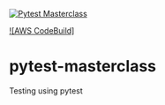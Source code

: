 [![Pytest Masterclass](https://github.com/tonythanuvelil/pytest-masterclass/actions/workflows/main.yml/badge.svg?branch=main)](https://github.com/tonythanuvelil/pytest-masterclass/actions/workflows/main.yml)

[![AWS CodeBuild]](https://codebuild.ap-south-1.amazonaws.com/badges?uuid=eyJlbmNyeXB0ZWREYXRhIjoiRnFPdlYvbWx4cXYrelViaHBzdUpMUjZpOEtaWWFZRHpQRlpPZXFxUW9OVFM0L0VFT0R2aTl5Mnd2TGo0aFhZdzZxL2F3YjJ0Nm9Va0JUdU1EZlIzSTBVPSIsIml2UGFyYW1ldGVyU3BlYyI6Imo3MjRuTW1YaEpuVUNoUmwiLCJtYXRlcmlhbFNldFNlcmlhbCI6Mn0%3D&branch=main)

# pytest-masterclass
Testing using pytest

